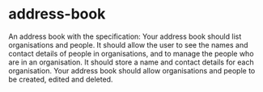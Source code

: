 # address-book
An address book with the specification: Your address book should list organisations and people. It should allow the user to see the names and contact details of people in organisations, and to manage the people who are in an organisation. It should store a name and contact details for each organisation. Your address book should allow organisations and people to be created, edited and deleted.
